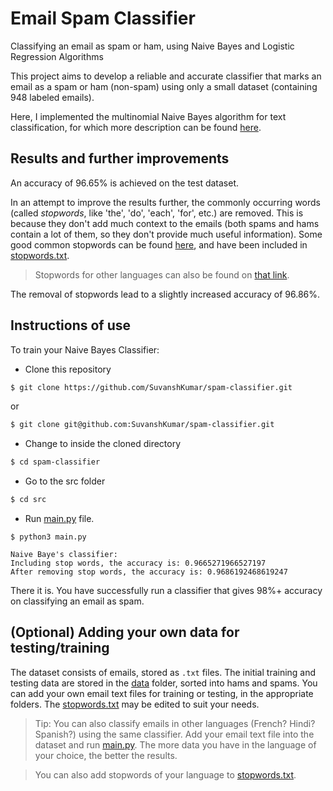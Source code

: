 # Email Spam Classifier

Classifying an email as spam or ham, using Naive Bayes and Logistic Regression Algorithms

This project aims to develop a reliable and accurate classifier that marks an email as a spam or ham (non-spam) using only a small dataset (containing 948 labeled emails).

Here, I implemented the multinomial Naive Bayes algorithm for text classification, for which more description can be found [here](http://nlp.stanford.edu/IR-book/pdf/13bayes.pdf "NLP Stanford IR book, Text classification and Naive Bayes").

## Results and further improvements

An accuracy of 96.65% is achieved on the test dataset. 

In an attempt to improve the results further, the commonly occurring words (called _stopwords_, like 'the', 'do', 'each', 'for', etc.) are removed. This is because they don't add much context to the emails (both spams and hams contain a lot of them, so they don't provide much useful information). Some good common stopwords can be found [here](https://www.ranks.nl/stopwords "Stopwords"), and have been included in [stopwords.txt](data/stopwords.txt).

> Stopwords for other languages can also be found on [that link](https://www.ranks.nl/stopwords "Stopwords").

The removal of stopwords lead to a slightly increased accuracy of 96.86%.

## Instructions of use

To train your Naive Bayes Classifier:

- Clone this repository

```bash
$ git clone https://github.com/SuvanshKumar/spam-classifier.git
```

or

```bash
$ git clone git@github.com:SuvanshKumar/spam-classifier.git
```

- Change to inside the cloned directory

```bash
$ cd spam-classifier
```

- Go to the src folder

```bash
$ cd src
```

- Run [main.py](src/main.py) file.

```
$ python3 main.py

Naive Baye's classifier:
Including stop words, the accuracy is: 0.9665271966527197
After removing stop words, the accuracy is: 0.9686192468619247
```

There it is. You have successfully run a classifier that gives 98%+ accuracy on classifying an email as spam.

## (Optional) Adding your own data for testing/training

The dataset consists of emails, stored as `.txt` files. The initial training and testing data are stored in the [data](data/) folder, sorted into hams and spams. You can add your own email text files for training or testing, in the appropriate folders. The [stopwords.txt](data/stopwords.txt) may be edited to suit your needs.

> Tip: You can also classify emails in other languages (French? Hindi? Spanish?) using the same classifier. Add your email text file into the dataset and run [main.py](src/main.py). The more data you have in the language of your choice, the better the results.

> You can also add stopwords of your language to [stopwords.txt](data/stopwords.txt).
